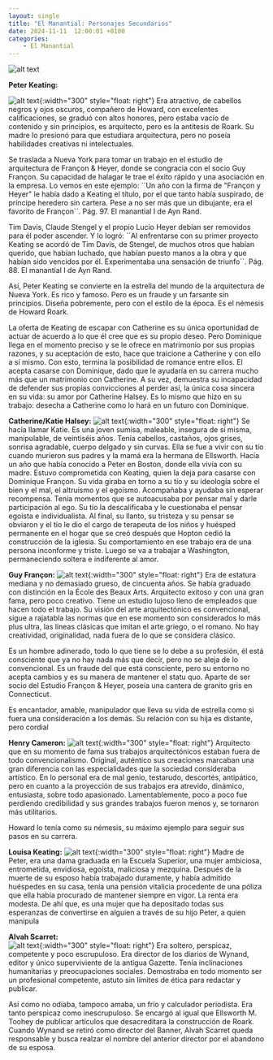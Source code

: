 ```yaml
---
layout: single
title: "El Manantial: Personajes Secundarios"
date: 2024-11-11  12:00:01 +0100
categories: 
    - El Manantial
---
```

![alt text](</assets/img/personajer secundarios.png>)


**Peter Keating:**

![alt text](</assets/img/arquitecto peter.jpg>){:width="300" style="float: right"} Era atractivo, de cabellos negros  y  ojos oscuros, compañero de Howard, con excelentes calificaciones, se graduó con altos honores, pero estaba vacío de contenido y sin principios,  es arquitecto, pero es la antítesis de Roark. Su madre lo presionó para que estudiara arquitectura, pero no poseía habilidades creativas ni intelectuales. 


Se traslada a Nueva York para tomar un trabajo en el estudio de arquitectura de Françon & Heyer, donde se congracia con el socio Guy Françon. Su capacidad de halagar le trae el éxito rápido y una asociación en la empresa. Lo vemos en este ejemplo: ´´Un año con la firma de "Françon y Heyer" le había dado a Keating el título, por el que tanto había suspirado, de príncipe heredero sin cartera. Pese a no ser más que un dibujante, era el favorito de Françon´´.  Pág. 97.  El manantial  I de Ayn Rand.


Tim Davis, Claude Stengel y el propio Lucio Heyer debían ser removidos para él poder ascender.  Y  lo logró: ´´Al enfrentarse con su primer proyecto Keating se acordó de Tim Davis, de Stengel, de muchos otros que habían querido, que habían luchado, que habían puesto manos a la obra y que habían sido vencidos por él.  Experimentaba una sensación de triunfo´´.  Pág. 88.  El manantial  I de Ayn Rand.


Así, Peter Keating  se convierte en la estrella del mundo de la arquitectura de Nueva York. Es rico y famoso. Pero es un fraude y un farsante sin principios. Diseña pobremente, pero con el estilo de la época. Es el némesis de Howard Roark.


La oferta de Keating de escapar con Catherine es su única oportunidad de actuar de acuerdo a lo que él cree que es su propio deseo. Pero Dominique llega en el momento preciso y se le ofrece en matrimonio por sus propias razones, y su aceptación de esto, hace que traicione  a Catherine y con ello a sí mismo. Con esto, termina la posibilidad de romance entre ellos. El acepta casarse con Dominique, dado que le ayudaría en su carrera mucho más que un matrimonio con Catherine. A su vez, demuestra su incapacidad de defender sus propias convicciones al  perder así, la única cosa sincera en su vida:   su amor por Catherine Halsey. Es lo mismo que hizo en su trabajo: desecha a Catherine como lo hará en un futuro  con Dominique.


**Catherine/Katie Halsey:** 
![alt text](</assets/img/mujer sumisa.jpeg>){:width="300" style="float: right"}
Se hacía llamar   Katie.  Es una joven sumisa, maleable, insegura de sí misma, manipulable, de veintiséis años. Tenía cabellos, castaños, ojos grises, sonrisa agradable, cuerpo delgado y sin curvas. Ella se fue a vivir con su tío cuando murieron sus padres y la mamá era la hermana de Ellsworth.  Hacía un año que  había conocido  a Peter en Boston, donde ella vivía con su madre. Estuvo comprometida con Keating, quien la deja para casarse con Dominique Françon. Su vida giraba en torno a su tío y su ideología sobre el bien y el mal, el altruismo y el egoísmo. Acompañaba y ayudaba sin esperar recompensa. Tenía momentos que se autoacusaba por pensar mal y darle participación al ego. Su tío la descalificaba y le cuestionaba el pensar egoísta e individualista. Al final, su llanto, su tristeza y su pensar se obviaron y el tío le dio el cargo de terapeuta de los niños y huésped permanente en el hogar que se creó después que Hopton cedió la construcción de la iglesia. Su comportamiento en ese trabajo era de una persona inconforme y triste. Luego se va a trabajar a Washington, permaneciendo soltera e indiferente al amor.


**Guy Françon:** 
![alt text](</assets/img/el yo de gail.jpeg>){:width="300" style="float: right"}
Era de estatura  mediana y no demasiado grueso, de  cincuenta años. Se había graduado con distinción en la École des Beaux Arts. Arquitecto exitoso y con una gran fama,  pero poco creativo. Tiene un estudio lujoso lleno de empleados que hacen todo el trabajo. Su visión del arte arquitectónico es convencional, sigue a rajatabla las normas que en ese momento son considerados lo más plus ultra, las líneas clásicas que imitan el arte griego, o el romano. No hay creatividad, originalidad, nada fuera de lo que se considera clásico.


Es un hombre adinerado, todo lo que tiene se lo debe a su profesión, él está consciente que ya no hay nada más que decir, pero no se aleja de lo convencional. Es un fraude del que está consciente, pero su entorno no acepta cambios y es su manera de mantener el statu quo.  Aparte de ser socio del  Estudio Françon & Heyer,   poseía una cantera de granito gris en Connecticut.


Es encantador, amable, manipulador que lleva su vida de estrella como si fuera una consideración a los demás. Su relación con su hija es distante, pero cordial



**Henry Cameron:** 
![alt text](</assets/img/cameron.jpeg>){:width="300" style="float: right"}
Arquitecto que en su momento de fama sus trabajos arquitectónicos estaban fuera de todo convencionalismo. Original, auténtico sus creaciones marcaban una gran diferencia con las especialidades que la sociedad consideraba artístico. En lo personal era de mal genio, testarudo, descortés, antipático, pero en cuanto a la proyección de sus trabajos era atrevido, dinámico, entusiasta, sobre todo apasionado. Lamentablemente, poco a poco fue perdiendo credibilidad y sus grandes trabajos fueron menos y, se tornaron más utilitarios.


Howard lo tenía como su némesis, su máximo ejemplo para seguir sus pasos en su carrera.


**Louisa Keating:** 
![alt text](</assets/img/mama con hijo graduandose.jpg>){:width="300" style="float: right"} 
Madre de  Peter, era una dama graduada en la Escuela Superior, una mujer ambiciosa, entrometida, envidiosa, egoísta, maliciosa y mezquina. Después de la muerte de su esposo había trabajado duramente, y había admitido huéspedes en su casa, tenía una pensión vitalicia  procedente de una póliza que ella había procurado de mantener siempre en vigor. La renta era  modesta. De ahí que, es una mujer que ha depositado todas sus esperanzas de convertirse en alguien a través de su hijo Peter, a quien manipula



**Alvah Scarret:**  
![alt text](</assets/img/editor.png>){:width="300" style="float: right"} Era soltero, perspicaz, competente y poco escrupuloso.  Era director de los diarios de Wynand, editor y único superviviente de la antigua Gazette. Tenía inclinaciones humanitarias y preocupaciones sociales. Demostraba en todo momento ser un profesional competente, astuto sin límites de ética para redactar y publicar. 


Así como no odiaba, tampoco amaba, un frío y calculador periodista. Era tanto perspicaz como inescrupuloso.  Se encargó al igual que Ellsworth M. Toohey de publicar artículos que desacreditara la construcción de Roark. Cuando Wynand se retiró como director del Banner, Alvah Scarret queda responsable y busca realzar el nombre del anterior director por el abandono de su esposa.



